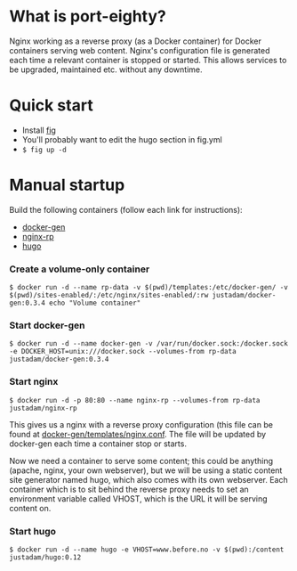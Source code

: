 What is port-eighty?
====================

Nginx working as a reverse proxy (as a Docker container) for Docker containers serving web content.  Nginx's configuration file is generated each time a relevant container is stopped or started.  This allows services to be upgraded, maintained etc. without any downtime.

Quick start
===========

* Install [fig](http://fig.sh)
* You'll probably want to edit the hugo section in fig.yml
* `$ fig up -d`

Manual startup
==============

Build the following containers (follow each link for instructions):

* [docker-gen](docker-gen)
* [nginx-rp](nginx-rp)
* [hugo](hugo)

### Create a volume-only container

`$ docker run -d --name rp-data -v $(pwd)/templates:/etc/docker-gen/ -v $(pwd)/sites-enabled/:/etc/nginx/sites-enabled/:rw justadam/docker-gen:0.3.4 echo "Volume container"`

### Start docker-gen

`$ docker run -d --name docker-gen -v /var/run/docker.sock:/docker.sock -e DOCKER_HOST=unix:///docker.sock --volumes-from rp-data justadam/docker-gen:0.3.4`

### Start nginx 

`$ docker run -d -p 80:80 --name nginx-rp --volumes-from rp-data justadam/nginx-rp`

This gives us a nginx with a reverse proxy configuration (this file can be found at [docker-gen/templates/nginx.conf](docker-gen/templates/nginx.conf).  The file will be updated by docker-gen each time a container stop or starts.

Now we need a container to serve some content; this could be anything (apache, nginx, your own webserver), but we will be using a static content site generator named hugo, which also comes with its own webserver.
Each container which is to sit behind the reverse proxy needs to set an environment variable called VHOST, which is the URL it will be serving content on.

### Start hugo

`$ docker run -d --name hugo -e VHOST=www.before.no -v $(pwd):/content justadam/hugo:0.12`